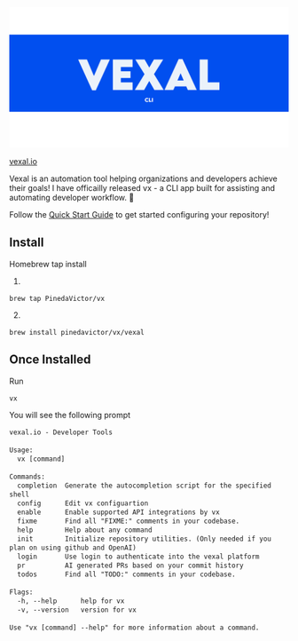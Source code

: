 
<div align="center">
<img width="698" alt="banner maker" src="https://github.com/PinedaVictor/vexal/blob/main/docs/images/vexal_banner.jpg">
</div>

[vexal.io](https://www.vexal.io/)

Vexal is an automation tool helping organizations and developers achieve their goals!
I have officailly released vx - a CLI app built for assisting and automating developer workflow. 🥳

Follow the [Quick Start Guide](https://www.vexal.io/quickstart) to get started configuring your repository!

## Install

Homebrew tap install

1.

```
brew tap PinedaVictor/vx
```

2.

```
brew install pinedavictor/vx/vexal
```

## Once Installed

Run

```
vx
```

You will see the following prompt

```
vexal.io - Developer Tools

Usage:
  vx [command]

Commands:
  completion  Generate the autocompletion script for the specified shell
  config      Edit vx configuartion
  enable      Enable supported API integrations by vx
  fixme       Find all "FIXME:" comments in your codebase.
  help        Help about any command
  init        Initialize repository utilities. (Only needed if you plan on using github and OpenAI)
  login       Use login to authenticate into the vexal platform
  pr          AI generated PRs based on your commit history
  todos       Find all "TODO:" comments in your codebase.

Flags:
  -h, --help      help for vx
  -v, --version   version for vx

Use "vx [command] --help" for more information about a command.
```

